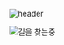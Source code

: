 ![header](https://capsule-render.vercel.app/api?type=soft&color=24292e&fontColor=ffffff&height=80&section=header&text=%EC%96%B4%EB%94%94%EB%93%A0%20%ED%9A%8C%EC%82%AC%EC%9D%98%20%EA%B8%B0%EB%91%A5%EC%9D%B4%20%EB%90%98%EC%9E%90&fontSize=28)

![길을 찾는중](https://github.githubassets.com/images/modules/notifications/inbox-zero.svg)
